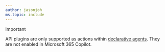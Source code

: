 ```yaml
---
author: jasonjoh
ms.topic: include
---
```


<!-- markdownlint-disable MD041-->

> [!IMPORTANT]
> API plugins are only supported as actions within [declarative agents](../overview-declarative-agent.md). They are not enabled in Microsoft 365 Copilot.
